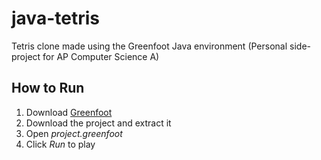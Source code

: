 # java-tetris
Tetris clone made using the Greenfoot Java environment
(Personal side-project for AP Computer Science A)
## How to Run
1. Download [Greenfoot](https://www.greenfoot.org/download)
2. Download the project and extract it
3. Open *project.greenfoot*
4. Click *Run* to play
